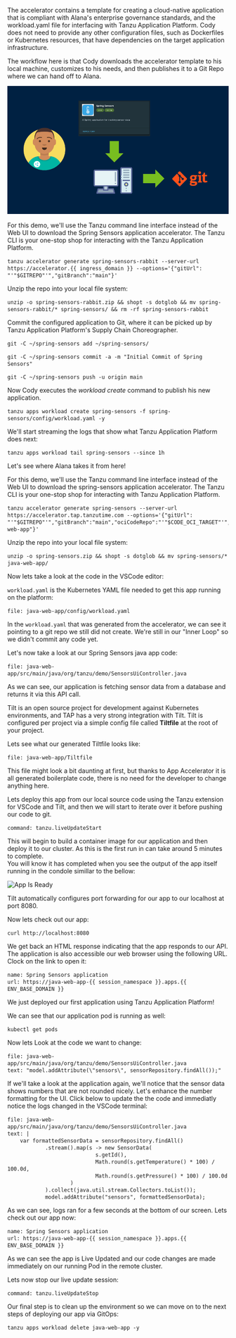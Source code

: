 The accelerator contains a template for creating a cloud-native application that is compliant with Alana's enterprise governance standards, and the workload.yaml file for interfacing with Tanzu Application Platform. Cody does not need to provide any other configuration files, such as Dockerfiles or Kubernetes resources, that have dependencies on the target application infrastructure.

The workflow here is that Cody downloads the accelerator template to his local machine, customizes to his needs, and then publishes it to a Git Repo where we can hand off to Alana.

![Accelerator to Git](images/push-to-git.png)

For this demo, we'll use the Tanzu command line interface instead of the Web UI to download the Spring Sensors application accelerator. The Tanzu CLI is your one-stop shop for interacting with the Tanzu Application Platform.

```execute
tanzu accelerator generate spring-sensors-rabbit --server-url https://accelerator.{{ ingress_domain }} --options='{"gitUrl": "'"$GITREPO"'","gitBranch":"main"}'
```

Unzip the repo into your local file system:

```execute
unzip -o spring-sensors-rabbit.zip && shopt -s dotglob && mv spring-sensors-rabbit/* spring-sensors/ && rm -rf spring-sensors-rabbit
```

Commit the configured application to Git, where it can be picked up by Tanzu Application Platform's Supply Chain Choreographer.

```execute
git -C ~/spring-sensors add ~/spring-sensors/
```

```execute
git -C ~/spring-sensors commit -a -m "Initial Commit of Spring Sensors"
```

```execute
git -C ~/spring-sensors push -u origin main
```

Now Cody executes the *workload create* command to publish his new application. 

```execute
tanzu apps workload create spring-sensors -f spring-sensors/config/workload.yaml -y
```

We'll start streaming the logs that show what Tanzu Application Platform does next:

```execute-2
tanzu apps workload tail spring-sensors --since 1h
```

Let's see where Alana takes it from here!

For this demo, we'll use the Tanzu command line interface instead of the Web UI to download the spring-sensors application accelerator. The Tanzu CLI is your one-stop shop for interacting with Tanzu Application Platform.

```execute
tanzu accelerator generate spring-sensors --server-url https://accelerator.tap.tanzutime.com --options='{"gitUrl": "'"$GITREPO"'","gitBranch":"main","ociCodeRepo":"'"$CODE_OCI_TARGET"'","advSettings":true,"devMode":true,"kubeContext":"eduk8s","securityConfig":"both","artifactId":"java-web-app"}'
```

Unzip the repo into your local file system:

```execute
unzip -o spring-sensors.zip && shopt -s dotglob && mv spring-sensors/* java-web-app/
```

Now lets take a look at the code in the VSCode editor:

`workload.yaml` is the Kubernetes YAML file needed to get this app running on the platform:

```editor:open-file
file: java-web-app/config/workload.yaml
```  

In the `workload.yaml` that was generated from the accelerator, we can see it pointing to a git repo we still did not create. We're still in our "Inner Loop" so we didn't commit any code yet.

Let's now take a look at our Spring Sensors java app code:
```editor:open-file
file: java-web-app/src/main/java/org/tanzu/demo/SensorsUiController.java
```
As we can see, our application is fetching sensor data from a database and returns it via this API call.

Tilt is an open source project for development against Kubernetes environments, and TAP has a very strong integration with Tilt. Tilt is configured per project via a simple config file called **Tiltfile** at the root of your project.

Lets see what our generated Tiltfile looks like:

```editor:open-file
file: java-web-app/Tiltfile
``` 

This file might look a bit daunting at first, but thanks to App Accelerator it is all generated boilerplate code, there is no need for the developer to change anything here.

Lets deploy this app from our local source code using the Tanzu extension for VSCode and Tilt, and then we will start to iterate over it before pushing our code to git.

```editor:execute-command
command: tanzu.liveUpdateStart
```

This will begin to build a container image for our application and then deploy it to our cluster. As this is the first run in can take around 5 minutes to complete.  
You will know it has completed when you see the output of the app itself running in the condole simillar to the bellow:

![App Is Ready](images/App-Is-Ready.PNG)

Tilt automatically configures port forwarding for our app to our localhost at port 8080.

Now lets check out our app:

```execute-2
curl http://localhost:8080
```

We get back an HTML response indicating that the app responds to our API.
The application is also accessible our web browser using the following URL. Clock on the link to open it:
```dashboard:open-url
name: Spring Sensors application
url: https://java-web-app-{{ session_namespace }}.apps.{{ ENV_BASE_DOMAIN }}
```
We just deployed our first application using Tanzu Application Platform!

We can see that our application pod is running as well:
```execute
kubectl get pods
```  

Now lets Look at the code we want to change:
```editor:select-matching-text
file: java-web-app/src/main/java/org/tanzu/demo/SensorsUiController.java
text: "model.addAttribute(\"sensors\", sensorRepository.findAll());"
```

If we'll take a look at the application again, we'll notice that the sensor data shows numbers that are not rounded nicely. Let's enhance the number formatting for the UI. Click below to update the the code and immediatly notice the logs changed in the VSCode terminal:

```editor:replace-text-selection
file: java-web-app/src/main/java/org/tanzu/demo/SensorsUiController.java
text: |
    var formattedSensorData = sensorRepository.findAll()
            .stream().map(s -> new SensorData(
                            s.getId(),
                            Math.round(s.getTemperature() * 100) / 100.0d,
                            Math.round(s.getPressure() * 100) / 100.0d
                    )
            ).collect(java.util.stream.Collectors.toList());
            model.addAttribute("sensors", formattedSensorData);
```

As we can see, logs ran for a few seconds at the bottom of our screen. Lets check out our app now:
```dashboard:open-url
name: Spring Sensors application
url: https://java-web-app-{{ session_namespace }}.apps.{{ ENV_BASE_DOMAIN }}
```

As we can see the app is Live Updated and our code changes are made immediately on our running Pod in the remote cluster.

Lets now stop our live update session:

```editor:execute-command
command: tanzu.liveUpdateStop
```

Our final step is to clean up the environment so we can move on to the next steps of deploying our app via GitOps:
```execute
tanzu apps workload delete java-web-app -y
```

